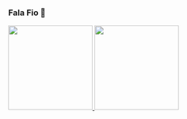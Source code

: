 ### Fala Fio 👋

<div>
  <a href="https://github.com/SauloCav">
  <img height="170em" src="https://github-readme-stats.vercel.app/api?username=SauloCav&show_icons=true&theme=vue&include_all_commits=true&count_private=true"/>
  <img height="170em" src="https://github-readme-stats.vercel.app/api/top-langs/?username=SauloCav&layout=compact&langs_count=7&theme=vue"/>
</div>
 

